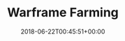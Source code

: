---
slug: farming
title: Warframe Farming
seoTitle: Warframe Farming
layout: page
date: 2018-06-22T00:45:51+00:00
---